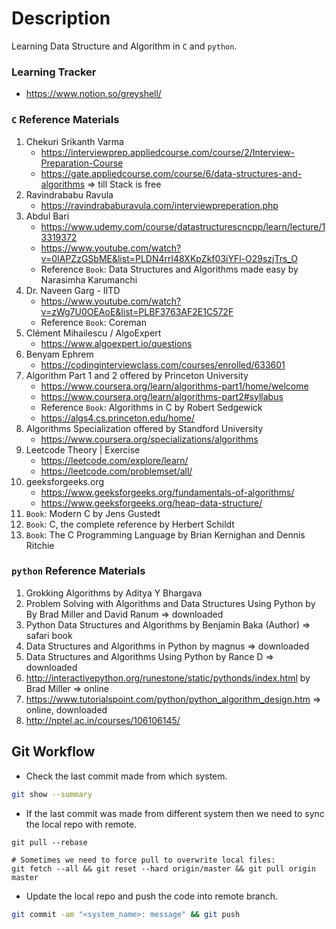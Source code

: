 # Description

Learning Data Structure and Algorithm in `C` and `python`.

### Learning Tracker

- https://www.notion.so/greyshell/

### `C` Reference Materials

1. Chekuri Srikanth Varma
    - https://interviewprep.appliedcourse.com/course/2/Interview-Preparation-Course
    - https://gate.appliedcourse.com/course/6/data-structures-and-algorithms => till Stack is free
2. Ravindrababu Ravula
    - https://ravindrababuravula.com/interviewpreperation.php
3. Abdul Bari
    - https://www.udemy.com/course/datastructurescncpp/learn/lecture/13319372
    - https://www.youtube.com/watch?v=0IAPZzGSbME&list=PLDN4rrl48XKpZkf03iYFl-O29szjTrs_O
    - Reference `Book`: Data Structures and Algorithms made easy by Narasimha Karumanchi
4. Dr. Naveen Garg - IITD
    - https://www.youtube.com/watch?v=zWg7U0OEAoE&list=PLBF3763AF2E1C572F
    - Reference `Book`: Coreman
5. Clément Mihailescu / AlgoExpert
    - https://www.algoexpert.io/questions
6. Benyam Ephrem
    - https://codinginterviewclass.com/courses/enrolled/633601
7. Algorithm Part 1 and 2 offered by Princeton University
    - https://www.coursera.org/learn/algorithms-part1/home/welcome
    - https://www.coursera.org/learn/algorithms-part2#syllabus
    - Reference `Book`: Algorithms in C by Robert Sedgewick
    - https://algs4.cs.princeton.edu/home/
8. Algorithms Specialization offered by Standford University
    - https://www.coursera.org/specializations/algorithms
9. Leetcode Theory | Exercise 
    - https://leetcode.com/explore/learn/
    - https://leetcode.com/problemset/all/
10. geeksforgeeks.org
    - https://www.geeksforgeeks.org/fundamentals-of-algorithms/
    - https://www.geeksforgeeks.org/heap-data-structure/
11. `Book`: Modern C by Jens Gustedt
12. `Book`: C, the complete reference by Herbert Schildt
13. `Book`: The C Programming Language by Brian Kernighan and Dennis Ritchie

### `python` Reference Materials

1. Grokking Algorithms by Aditya Y Bhargava
2. Problem Solving with Algorithms and Data Structures Using Python by By Brad Miller and David
 Ranum => downloaded
3. Python Data Structures and Algorithms by Benjamin Baka (Author) => safari book
4. Data Structures and Algorithms in Python by magnus => downloaded
5. Data Structures and Algorithms Using Python by Rance D => downloaded
6. http://interactivepython.org/runestone/static/pythonds/index.html by Brad Miller => online
7. https://www.tutorialspoint.com/python/python_algorithm_design.htm => online, downloaded
8. http://nptel.ac.in/courses/106106145/

## Git Workflow

- Check the last commit made from which system. 
```bash
git show --summary
```

- If the last commit was made from different system then we need to
sync the local repo with remote.
```
git pull --rebase

# Sometimes we need to force pull to overwrite local files:
git fetch --all && git reset --hard origin/master && git pull origin master
```

- Update the local repo and push the code into remote branch.
```bash
git commit -am "<system_name>: message" && git push
``` 
